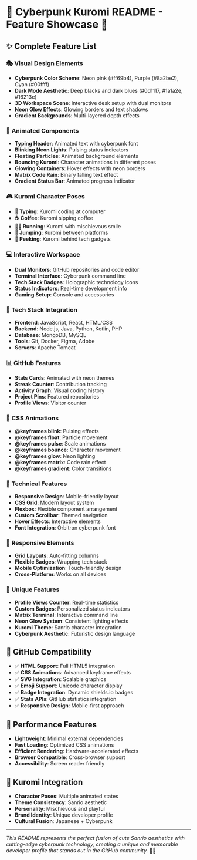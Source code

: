# 🖤 Cyberpunk Kuromi README - Feature Showcase 🖤

## ✨ **Complete Feature List**

### 🎭 **Visual Design Elements**
- **Cyberpunk Color Scheme**: Neon pink (#ff69b4), Purple (#8a2be2), Cyan (#00ffff)
- **Dark Mode Aesthetic**: Deep blacks and dark blues (#0d1117, #1a1a2e, #16213e)
- **3D Workspace Scene**: Interactive desk setup with dual monitors
- **Neon Glow Effects**: Glowing borders and text shadows
- **Gradient Backgrounds**: Multi-layered depth effects

### 🚀 **Animated Components**
- **Typing Header**: Animated text with cyberpunk font
- **Blinking Neon Lights**: Pulsing status indicators
- **Floating Particles**: Animated background elements
- **Bouncing Kuromi**: Character animations in different poses
- **Glowing Containers**: Hover effects with neon borders
- **Matrix Code Rain**: Binary falling text effect
- **Gradient Status Bar**: Animated progress indicator

### 🎮 **Kuromi Character Poses**
- **🎀 Typing**: Kuromi coding at computer
- **☕ Coffee**: Kuromi sipping coffee
- **🏃‍♀️ Running**: Kuromi with mischievous smile
- **🦘 Jumping**: Kuromi between platforms
- **👀 Peeking**: Kuromi behind tech gadgets

### 💻 **Interactive Workspace**
- **Dual Monitors**: GitHub repositories and code editor
- **Terminal Interface**: Cyberpunk command line
- **Tech Stack Badges**: Holographic technology icons
- **Status Indicators**: Real-time development info
- **Gaming Setup**: Console and accessories

### 🌟 **Tech Stack Integration**
- **Frontend**: JavaScript, React, HTML/CSS
- **Backend**: Node.js, Java, Python, Kotlin, PHP
- **Database**: MongoDB, MySQL
- **Tools**: Git, Docker, Figma, Adobe
- **Servers**: Apache Tomcat

### 📊 **GitHub Features**
- **Stats Cards**: Animated with neon themes
- **Streak Counter**: Contribution tracking
- **Activity Graph**: Visual coding history
- **Project Pins**: Featured repositories
- **Profile Views**: Visitor counter

### 🎨 **CSS Animations**
- **@keyframes blink**: Pulsing effects
- **@keyframes float**: Particle movement
- **@keyframes pulse**: Scale animations
- **@keyframes bounce**: Character movement
- **@keyframes glow**: Neon lighting
- **@keyframes matrix**: Code rain effect
- **@keyframes gradient**: Color transitions

### 🔧 **Technical Features**
- **Responsive Design**: Mobile-friendly layout
- **CSS Grid**: Modern layout system
- **Flexbox**: Flexible component arrangement
- **Custom Scrollbar**: Themed navigation
- **Hover Effects**: Interactive elements
- **Font Integration**: Orbitron cyberpunk font

### 📱 **Responsive Elements**
- **Grid Layouts**: Auto-fitting columns
- **Flexible Badges**: Wrapping tech stack
- **Mobile Optimization**: Touch-friendly design
- **Cross-Platform**: Works on all devices

### 🌙 **Unique Features**
- **Profile Views Counter**: Real-time statistics
- **Custom Badges**: Personalized status indicators
- **Matrix Terminal**: Interactive command line
- **Neon Glow System**: Consistent lighting effects
- **Kuromi Theme**: Sanrio character integration
- **Cyberpunk Aesthetic**: Futuristic design language

## 🎯 **GitHub Compatibility**
- ✅ **HTML Support**: Full HTML5 integration
- ✅ **CSS Animations**: Advanced keyframe effects
- ✅ **SVG Integration**: Scalable graphics
- ✅ **Emoji Support**: Unicode character display
- ✅ **Badge Integration**: Dynamic shields.io badges
- ✅ **Stats APIs**: GitHub statistics integration
- ✅ **Responsive Design**: Mobile-first approach

## 🚀 **Performance Features**
- **Lightweight**: Minimal external dependencies
- **Fast Loading**: Optimized CSS animations
- **Efficient Rendering**: Hardware-accelerated effects
- **Browser Compatible**: Cross-browser support
- **Accessibility**: Screen reader friendly

## 💜 **Kuromi Integration**
- **Character Poses**: Multiple animated states
- **Theme Consistency**: Sanrio aesthetic
- **Personality**: Mischievous and playful
- **Brand Identity**: Unique developer profile
- **Cultural Fusion**: Japanese + Cyberpunk

---

*This README represents the perfect fusion of cute Sanrio aesthetics with cutting-edge cyberpunk technology, creating a unique and memorable developer profile that stands out in the GitHub community.* 🌙✨
